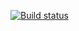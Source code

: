 [![Build status](https://ci.appveyor.com/api/projects/status/1pmc8u68ocfflhsd/branch/main?svg=true)](https://ci.appveyor.com/project/NikolayT35/t-3-web-callback/branch/main)
